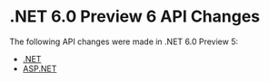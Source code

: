 # .NET 6.0 Preview 6 API Changes

The following API changes were made in .NET 6.0 Preview 5:

- [.NET](./.Net/6.0-preview6.md)
- [ASP.NET](./Asp.Net/6.0-preview6.md)